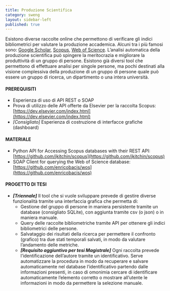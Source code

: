 ```yaml
---
title: Produzione Scientifica
category: sweng
layout: sidebar-left
published: true
---
```

Esistono diverse raccolte online che permettono di verificare gli indici bibliometrici 
per valutare la produzione accademica. Alcuni tra i più famosi sono: 
[Google Scholar](https://scholar.google.it/), [Scopus](https://www.scopus.com), 
[Web of Science](https://login.webofknowledge.com). 
L’analisi automatica della produzione scientifica può spingere la meritocrazia 
e migliorare la produttività di un gruppo di persone.
Esistono già diversi tool che permettono di effettuare analisi per singole persone, 
ma pochi destinati alla visione complessiva della produzione di un gruppo di 
persone quale può essere un gruppo di ricerca, un dipartimento o una intera università.


#### PREREQUISITI
* Esperienza di uso di API REST o SOAP
* Prova di utilizzo delle API offerte da Elsevier per la raccolta Scopus: 
  [https://dev.elsevier.com/index.html](https://dev.elsevier.com/index.html)
* _[Consigliato]_ Esperienza di costruzione di interfacce grafiche (dashboard)


#### MATERIALE
* Python API for Accessing Scopus databases with their REST API: 
  [https://github.com/jkitchin/scopus](https://github.com/jkitchin/scopus)
* SOAP Client for querying the Web of Science database: 
  [https://github.com/enricobacis/wos](https://github.com/enricobacis/wos)


#### PROGETTO DI TESI
* **_[Triennale]_** Il tool che si vuole sviluppare prevede di gestire diverse 
  funzionalità tramite una interfaccia grafica che permetta di:
  * Gestione del gruppo di persone in maniera persistente tramite un database 
    (consigliato SQLite), con aggiunta tramite csv (o json) o in maniera manuale.
  * Query delle raccolte bibliometriche tramite API per ottenere gli indici 
    bibliometrici delle persone.
  * Salvataggio dei risultati della ricerca per permettere il confronto (grafico) tra 
    due stati temporali salvati, in modo da valutare l’andamento delle metriche.
  * **_[Requisito aggiuntivo per tesi Magistrale]_** Ogni raccolta prevede l’identificazione 
    dell’autore tramite un identificativo. Serve automatizzare la procedura in modo da 
    recuperare e salvare automaticamente nel database l’identificativo partendo dalle 
    informazioni presenti, in caso di omonimia cercare di identificare automaticamente 
    l’elemento corretto o mostrare all’utente le informazioni in modo da permettere la 
    selezione manuale.
